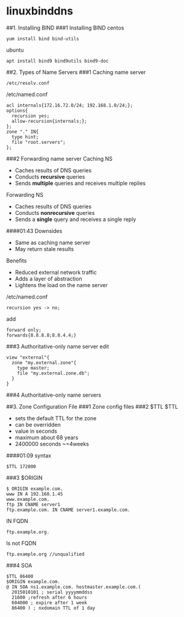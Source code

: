 # linuxbinddns
##1. Installing BIND
###1 Installing BIND
centos
```
yum install bind bind-utils
```
ubuntu
```
apt install bind9 bind9utils bind9-doc
```


##2. Types of Name Servers
###1 Caching name server
```
/etc/resolv.conf
```
/etc/named.conf
```
acl internals{172.16.72.0/24; 192.168.1.0/24;};
options{
  recursion yes;
  allow-recursion{internals;};
};
zone "." IN{
  type hint;
  file "root.servers";
};
```


###2 Forwarding name server
Caching NS
- Caches results of DNS queries
- Conducts __recursive__ queries
- Sends __multiple__ queries and receives multiple replies

Forwarding NS
- Caches results of DNS queries
- Conducts __nonrecursive__ queries
- Sends a __single__ query and receives a single reply


####01:43
Downsides
- Same as caching name server
- May return stale results

Benefits
- Reduced external network traffic
- Adds a layer of abstraction
- Lightens the load on the name server  



/etc/named.conf
```
recursion yes -> no;
```
add
```
forward only;
forwards{8.8.8.8;8.8.4.4;}
```

###3 Authoritative-only name server
edit
```
view "external"{
  zone "my.external.zone"{
    type master;
    file "my.external.zone.db";
  }
}
```
###4 Authoritative-only name servers

##3. Zone Configuration File
###1 Zone config files
###2 $TTL
$TTL
- sets the default TTL for the zone
- can be overridden
- value in seconds
- maximum about 68 years
- 2400000 seconds ~=4weeks

####01:09 syntax
```
$TTL 172800
```


###3 $ORIGIN
```
$ ORIGIN example.com.
www IN A 192.168.1.45
www.example.com.
ftp IN CNAME server1
ftp.example.com. IN CNAME server1.example.com.
```

IN FQDN
```
ftp.example.org.
```
Is not FQDN
```
ftp.example.org //unqualified
```


###4 SOA
```
$TTL 86400
$ORIGIN example.com.
@ IN SOA ns1.example.com. hostmaster.example.com.(
  2015010101 ; serial yyyymmddss
  21600 ;refresh after 6 hours
  604000 ; expire after 1 week
  86400 ) ; nxdomain TTL of 1 day
```
  
  
  
